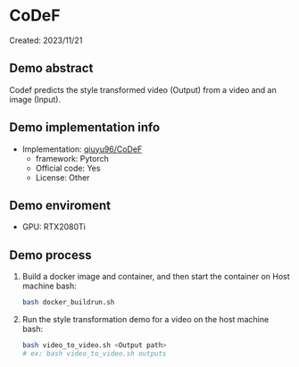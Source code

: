 # CoDeF
Created: 2023/11/21

## Demo abstract
Codef predicts the style transformed video (Output) from a video and an image (Input).

## Demo implementation info
- Implementation: [qiuyu96/CoDeF](https://github.com/qiuyu96/CoDeF)
  - framework: Pytorch
  - Official code: Yes
  - License: Other

## Demo enviroment
- GPU: RTX2080Ti

## Demo process
1. Build a docker image and container, and then start the container on Host machine bash:
    ```bash
    bash docker_buildrun.sh
    ```
2. Run the style transformation demo for a video on the host machine bash:
    ```bash
    bash video_to_video.sh <Output path>
    # ex: bash video_to_video.sh outputs
    ```
